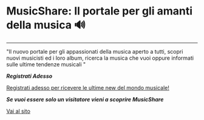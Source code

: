 # MusicShare: Il portale per gli amanti della musica 🔊
_____________________________________________________

"Il nuovo portale per gli appassionati della musica aperto a tutti,
scopri nuovi musicisti ed i loro album, ricerca la musica che vuoi
oppure informati sulle ultime tendenze musicali "


***Registrati Adesso*** 
	
 [Registrati adesso per ricevere le ultime new del mondo musicale!](http://localhost/MusicShare/registrazione/registra.html) 

	
***Se vuoi essere solo un visitatore vieni a scoprire MusicShare***

 [Vai al sito](http://localhost/MusicShare/index.html)




